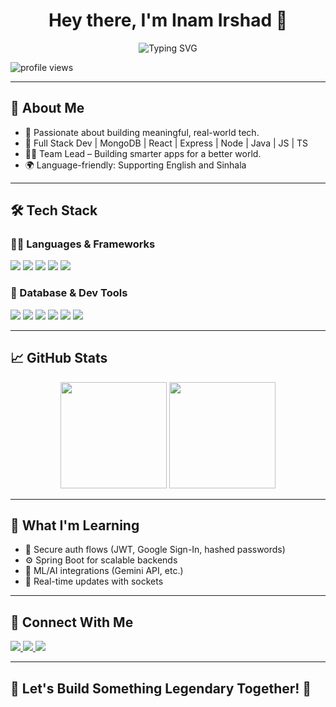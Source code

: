 <!-- Profile Header -->
<h1 align="center">Hey there, I'm Inam Irshad 👋</h1>
<p align="center">
  <img src="https://readme-typing-svg.demolab.com?font=Fira+Code&size=22&duration=2000&pause=500&color=FFD700&center=true&width=480&lines=Full+Stack+Developer;Curious+Coder;Team+Leader;Sleepless+Hustler+%F0%9F%92%BB%E2%9A%A1" alt="Typing SVG" />
</p>

<p align="left">
  <img src="https://komarev.com/ghpvc/?username=ItsInam&label=Profile%20Views&color=blueviolet&style=flat" alt="profile views"/>
</p>

---

## 🚀 About Me

- 🧠 Passionate about building meaningful, real-world tech.
- 🔧 Full Stack Dev | MongoDB | React | Express | Node | Java | JS | TS
- 👨‍💻 Team Lead – Building smarter apps for a better world.
- 🌍 Language-friendly: Supporting English and Sinhala

---

## 🛠️ Tech Stack

### 👨‍💻 Languages & Frameworks

<p>
  <img src="https://img.shields.io/badge/JavaScript-F7DF1E?style=flat&logo=javascript&logoColor=black"/>
  <img src="https://img.shields.io/badge/React-20232A?style=flat&logo=react&logoColor=61DAFB"/>
  <img src="https://img.shields.io/badge/Node.js-339933?style=flat&logo=node.js&logoColor=white"/>
  <img src="https://img.shields.io/badge/Express.js-000000?style=flat&logo=express&logoColor=white"/>
  <img src="https://img.shields.io/badge/Java-ED8B00?style=flat&logo=java&logoColor=white"/>
</p>

### 💾 Database & Dev Tools

<p>
  <img src="https://img.shields.io/badge/MongoDB-47A248?style=flat&logo=mongodb&logoColor=white"/>
  <img src="https://img.shields.io/badge/Firebase-FFCA28?style=flat&logo=firebase&logoColor=black"/>
  <img src="https://img.shields.io/badge/VS_Code-007ACC?style=flat&logo=visual-studio-code&logoColor=white"/>
  <img src="https://img.shields.io/badge/GitHub-181717?style=flat&logo=github&logoColor=white"/>
  <img src="https://img.shields.io/badge/Postman-FF6C37?style=flat&logo=postman&logoColor=white"/>
  <img src="https://img.shields.io/badge/NetBeans-1B6AC6?style=flat&logo=apache-netbeans-ide&logoColor=white"/>
</p>

---

## 📈 GitHub Stats

<p align="center">
  <img src="https://github-readme-stats.vercel.app/api?username=ItsInam&show_icons=true&theme=radical" height="170px"/>
  <img src="https://github-readme-stats.vercel.app/api/top-langs/?username=ItsInam&layout=compact&theme=radical" height="170px"/>
</p>

---

## 🌱 What I'm Learning

- 🔐 Secure auth flows (JWT, Google Sign-In, hashed passwords)
- ⚙️ Spring Boot for scalable backends
- 🤖 ML/AI integrations (Gemini API, etc.)
- 🔄 Real-time updates with sockets

---

## 🔗 Connect With Me

<p>
  <a href="https://www.linkedin.com/in/inam-irshad/" target="_blank">
    <img src="https://img.shields.io/badge/LinkedIn-0077B5?style=flat&logo=linkedin&logoColor=white"/>
  </a>
  <a href="mailto:inamirshad2005@gmail.com">
    <img src="https://img.shields.io/badge/Gmail-D14836?style=flat&logo=gmail&logoColor=white"/>
  </a>
  <a href="https:Inam_Irshad.com" target="_blank">
    <img src="https://img.shields.io/badge/Portfolio-000?style=flat&logo=vercel&logoColor=white"/>
  </a>
</p>

---

## 💬 Let's Build Something Legendary Together! 🚀
